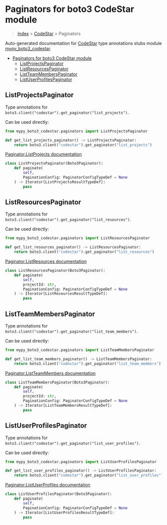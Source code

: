 # Paginators for boto3 CodeStar module

> [Index](../README.md) > [CodeStar](./README.md) > Paginators

Auto-generated documentation for [CodeStar](https://boto3.amazonaws.com/v1/documentation/api/latest/reference/services/codestar.html#CodeStar)
type annotations stubs module [mypy_boto3_codestar](https://pypi.org/project/mypy-boto3-codestar/).

- [Paginators for boto3 CodeStar module](#paginators-for-boto3-codestar-module)
  - [ListProjectsPaginator](#listprojectspaginator)
  - [ListResourcesPaginator](#listresourcespaginator)
  - [ListTeamMembersPaginator](#listteammemberspaginator)
  - [ListUserProfilesPaginator](#listuserprofilespaginator)

## ListProjectsPaginator

Type annotations for `boto3.client("codestar").get_paginator("list_projects")`.

Can be used directly:

```python
from mypy_boto3_codestar.paginators import ListProjectsPaginator

def get_list_projects_paginator() -> ListProjectsPaginator:
    return boto3.client("codestar").get_paginator("list_projects")
```

[Paginator.ListProjects documentation](https://boto3.amazonaws.com/v1/documentation/api/latest/reference/services/codestar.html#CodeStar.Paginator.ListProjects)

```python
class ListProjectsPaginator(Boto3Paginator):
    def paginate(
        self,
        PaginationConfig: PaginatorConfigTypeDef = None
    ) -> Iterator[ListProjectsResultTypeDef]:
        pass
```
## ListResourcesPaginator

Type annotations for `boto3.client("codestar").get_paginator("list_resources")`.

Can be used directly:

```python
from mypy_boto3_codestar.paginators import ListResourcesPaginator

def get_list_resources_paginator() -> ListResourcesPaginator:
    return boto3.client("codestar").get_paginator("list_resources")
```

[Paginator.ListResources documentation](https://boto3.amazonaws.com/v1/documentation/api/latest/reference/services/codestar.html#CodeStar.Paginator.ListResources)

```python
class ListResourcesPaginator(Boto3Paginator):
    def paginate(
        self,
        projectId: str,
        PaginationConfig: PaginatorConfigTypeDef = None
    ) -> Iterator[ListResourcesResultTypeDef]:
        pass
```
## ListTeamMembersPaginator

Type annotations for `boto3.client("codestar").get_paginator("list_team_members")`.

Can be used directly:

```python
from mypy_boto3_codestar.paginators import ListTeamMembersPaginator

def get_list_team_members_paginator() -> ListTeamMembersPaginator:
    return boto3.client("codestar").get_paginator("list_team_members")
```

[Paginator.ListTeamMembers documentation](https://boto3.amazonaws.com/v1/documentation/api/latest/reference/services/codestar.html#CodeStar.Paginator.ListTeamMembers)

```python
class ListTeamMembersPaginator(Boto3Paginator):
    def paginate(
        self,
        projectId: str,
        PaginationConfig: PaginatorConfigTypeDef = None
    ) -> Iterator[ListTeamMembersResultTypeDef]:
        pass
```
## ListUserProfilesPaginator

Type annotations for `boto3.client("codestar").get_paginator("list_user_profiles")`.

Can be used directly:

```python
from mypy_boto3_codestar.paginators import ListUserProfilesPaginator

def get_list_user_profiles_paginator() -> ListUserProfilesPaginator:
    return boto3.client("codestar").get_paginator("list_user_profiles")
```

[Paginator.ListUserProfiles documentation](https://boto3.amazonaws.com/v1/documentation/api/latest/reference/services/codestar.html#CodeStar.Paginator.ListUserProfiles)

```python
class ListUserProfilesPaginator(Boto3Paginator):
    def paginate(
        self,
        PaginationConfig: PaginatorConfigTypeDef = None
    ) -> Iterator[ListUserProfilesResultTypeDef]:
        pass
```
